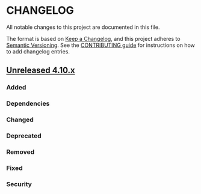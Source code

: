 # CHANGELOG
All notable changes to this project are documented in this file.

The format is based on [Keep a Changelog](https://keepachangelog.com/en/1.0.0/), and this project adheres to [Semantic Versioning](https://semver.org/spec/v2.0.0.html). See the [CONTRIBUTING guide](./CONTRIBUTING.md#Changelog) for instructions on how to add changelog entries.

## [Unreleased 4.10.x]
### Added

### Dependencies

### Changed

### Deprecated

### Removed

### Fixed

### Security


[Unreleased 4.10.x]: https://github.com/wazuh/wazuh-indexer/compare/b39a219a318a2b9101fa146eb195192a945963d7...4.10.0
